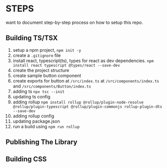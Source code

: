# STEPS

want to document step-by-step process on how to setup this repo.

## Building TS/TSX

1. setup a npm project, `npm init -y`
2. create a `.gitignore` file
3. install react, typescript(ts), types for react as dev dependencies.
   `npm install react typescript @types/react --save-dev`
4. create the project structure
5. create sample button component
6. create exports for button at `/src/index.ts` at `/src/components/index.ts` and `/src/components/Button/index.ts`
7. adding ts `npx tsc --init`
8. updating ts config
9. adding rollup `npm install rollup @rollup/plugin-node-resolve @rollup/plugin-typescript @rollup/plugin-commonjs rollup-plugin-dts --save-dev`
10. adding rollup config
11. updating package.json
12. run a build using `npm run rollup`

## Publishing The Library

## Building CSS
